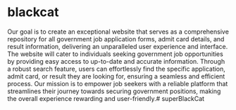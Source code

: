 # blackcat
Our goal is to create an exceptional website that serves as a comprehensive repository for all government job application forms, admit card details, and result information, delivering an unparalleled user experience and interface. The website will cater to individuals seeking government job opportunities by providing easy access to up-to-date and accurate information. Through a robust search feature, users can effortlessly find the specific application, admit card, or result they are looking for, ensuring a seamless and efficient process. Our mission is to empower job seekers with a reliable platform that streamlines their journey towards securing government positions, making the overall experience rewarding and user-friendly.# superBlackCat
